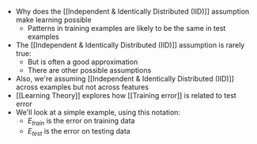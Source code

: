 - Why does the [[Independent & Identically Distributed (IID)]] assumption make learning possible
	- Patterns in training examples are likely to be the same in test examples
- The [[Independent & Identically Distributed (IID)]] assumption is rarely true:
	- But is often a good approximation
	- There are other possible assumptions
- Also, we're assuming [[Independent & Identically Distributed (IID)]] across examples but not across features
- [[Learning Theory]] explores how [[Training error]] is related to test error
- We'll look at a simple example, using this notation:
	- $E_{train}$ is the error on training data
	- $E_{test}$ is the error on testing data